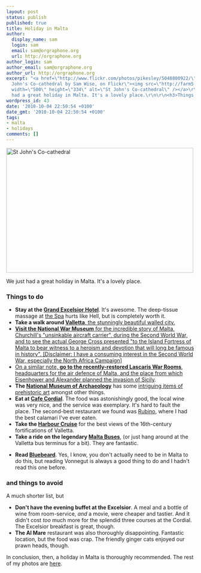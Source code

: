 ```yaml
---
layout: post
status: publish
published: true
title: Holiday in Malta
author:
  display_name: sam
  login: sam
  email: sam@orgraphone.org
  url: http://orgraphone.org
author_login: sam
author_email: sam@orgraphone.org
author_url: http://orgraphone.org
excerpt: "<a href=\"http://www.flickr.com/photos/pikesley/5048800922/\" title=\"St
  John's Co-cathedral by Sam Wise, on Flickr\"><img src=\"http://farm5.static.flickr.com/4105/5048800922_49ab512a16.jpg\"
  width=\"500\" height=\"334\" alt=\"St John's Co-cathedral\" /></a>\r\n\r\nWe just
  had a great holiday in Malta. It's a lovely place.\r\n\r\n<h3>Things to do</h3>\r\n<ul>\r\n<li>\r"
wordpress_id: 43
date: '2010-10-04 22:50:54 +0100'
date_gmt: '2010-10-04 22:50:54 +0100'
tags:
- malta
- holidays
comments: []
---
```

<p><a href="http://www.flickr.com/photos/pikesley/5048800922/" title="St John's Co-cathedral by Sam Wise, on Flickr"><img src="http://farm5.static.flickr.com/4105/5048800922_49ab512a16.jpg" width="500" height="334" alt="St John's Co-cathedral" /></a></p>
<p>We just had a great holiday in Malta. It's a lovely place.</p>
<h3>Things to do</h3>
<ul>
<li>
<strong>Stay at the <a href="http://www.excelsior.com.mt/">Grand Excelsior Hotel</a></strong>. It's awesome. The deep-tissue massage at <a href="http://www.excelsior.com.mt/page.asp?n=wellness&m=6">the Spa</a> hurts like Hell, but is completely worth it.
</li>
<li>
<strong>Take a walk around <a href="http://www.cityofvalletta.org/cityofvalletta/home.aspx">Valletta</strong>, the stunningly beautiful walled city.
</li>
<li>
<strong>Visit the National War Museum</strong> for the incredible story of Malta, Churchill's "unsinkable aircraft carrier", during the Second World War, and to see the actual George Cross presented "to the Island Fortress of Malta to bear witness to a heroism and devotion that will long be famous in history". [Disclaimer: I have a consuming interest in the Second World War, especially the North Africa Campaign]
</li>
<li>
On a similar note, <strong>go to the recently-restored Lascaris War Rooms</strong>, headquarters for the air defence of Malta, and the place from which Eisenhower and Alexander <a href="http://www.flickr.com/photos/bomba08/5009529842/">planned the invasion of Sicily</a>.
</li>
<li>
<strong>The <a href="http://www.visitmalta.com/museum-of-archaeology">National Museum of Archaeology</a></strong> has some <a href="http://www.maltavoyager.com/moa/areas/sleepinglady.htm">intriguing items of prehistoric art</a> amongst other things.
</li>
<li>
<strong>Eat at <a href="http://www.tripadvisor.co.uk/Restaurant_Review-g190328-d1367499-Reviews-Cordial_restaurant-Valletta_Island_of_Malta.html">Cafe Cordial</a></strong>. The food was astonishingly good, the local wine was very nice, and the service was exemplary. It's hard to fault the place. The second-best restaurant we found was <a href="http://www.giuseppismalta.com/rub-home.htm">Rubino</a>, where I had the best calamari I've ever eaten.
</li>
<li>
<strong>Take the <a href="http://www.captainmorgan.com.mt/harbour_cruise.htm">Harbour Cruise</a></strong> for the best views of the 16th-century fortifications of Valletta.
</li>
<li>
<strong>Take a ride on the legendary <a href="http://www.flickr.com/photos/pikesley/sets/72157625096234044/">Malta Buses</a></strong>, (or just hang around at the Valletta bus terminus for a bit). They are fantastic.</p>
<li>
<strong>Read <a href="http://en.wikipedia.org/wiki/Bluebeard_%28novel%29">Bluebeard</a></strong>. Yes, I know, you don't actually need to be in Malta to do this, but reading Vonnegut is always a good thing to do and I hadn't read this one before.
</li>
</ul>
<h3>and things to avoid</h3>
<p>A much shorter list, but</p>
<ul>
<li>
<strong>Don't have the evening buffet at the Excelsior</strong>. A meal and a bottle of wine from room-service, <em>and</em> a movie, were cheaper and tastier. And it didn't cost <em>too</em> much more for the splendid three courses at the Cordial. The Excelsior breakfast is great, though.
</li>
<li>
<strong>The Al Mare</strong> restaurant was also thoroughly disappointing. Fantastic location, but the food was crap. The friendly ginger cats enjoyed our prawn heads, though.
</li>
</ul>
<p>In conclusion, then, a holiday in Malta is thoroughly recommended. The rest of my photos are <a href="http://www.flickr.com/photos/pikesley/sets/72157624963667011/">here</a>.</p>
